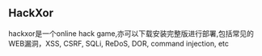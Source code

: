## HackXor
hackxor是一个online hack game,亦可以下载安装完整版进行部署,包括常见的WEB漏洞，XSS, CSRF, SQLi, ReDoS, DOR, command injection, etc 